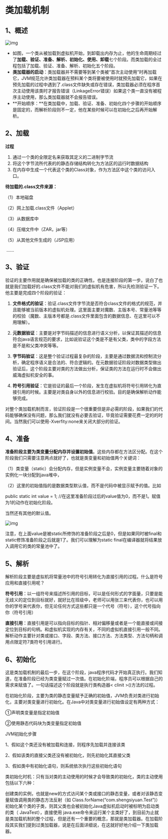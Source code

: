 # 类加载机制

## 1、概述

![img](https://upload-images.jianshu.io/upload_images/1900685-5b9f351d3bc5b208.png)

- 如图，一个类从被加载到虚拟机开始，到卸载出内存为止，他的生命周期经过了**加载、验证、准备、解析、初始化、使用、卸载**七个阶段。而类加载的全过程包括了加载、验证、准备、解析、初始化五个阶段。
- **类加载器的启动**：类加载器并不需要等到某个类被“首次主动使用”时再加载它，JVM规范允许类加载器在预料某个类将要被使用时就预先加载它，如果在预先加载的过程中遇到了.class文件缺失或存在错误，类加载器必须在程序首次主动使用该类时才报告错误（LinkageError错误）如果这个类一直没有被程序主动使用，那么类加载器就不会报告错误。
- **开始顺序：**在类加载中，加载、验证、准备、初始化四个步骤的开始顺序是固定的，而解析阶段则不一定，他在某些时候可以在初始化之后再开始解析。

## 2、加载

**过程**

1. 通过一个类的全限定名来获取其定义的二进制字节流
2. 将这个字节流所代表的的静态存储结构转化为方法区的运行时数据结构
3. 在内存中生成一个代表这个类的Class对象，作为方法区中这个类的访问入口。

**待加载的.class文件来源：**

（1）本地磁盘

（2）网上加载.class文件（Applet）

（3）从数据库中

（4）压缩文件中（ZAR，jar等）

（5）从其他文件生成的（JSP应用）

​          ......

## 3、验证

验证的主要作用就是确保被加载的类的正确性。也是连接阶段的第一步。说白了也就是我们加载好的.class文件不能对我们的虚拟机有危害，所以先检测验证一下。他主要是完成四个阶段的验证：

1. **文件格式的验证**：验证.class文件字节流是否符合class文件的格式的规范，并且能够被当前版本的虚拟机处理。这里面主要对魔数、主版本号、常量池等等的校验（魔数、主版本号都是.class文件里面包含的数据信息、在这里可以不用理解）。

2. **元数据验证**：主要是对字节码描述的信息进行语义分析，以保证其描述的信息符合java语言规范的要求，比如说验证这个类是不是有父类，类中的字段方法是不是和父类冲突等等。

3. **字节码验证**：这是整个验证过程最复杂的阶段，主要是通过数据流和控制流分析，确定程序语义是合法的、符合逻辑的。在元数据验证阶段对数据类型做出验证后，这个阶段主要对类的方法做出分析，保证类的方法在运行时不会做出威海虚拟机安全的事。

4. **符号引用验证**：它是验证的最后一个阶段，发生在虚拟机将符号引用转化为直接引用的时候。主要是对类自身以外的信息进行校验。目的是确保解析动作能够完成。

对整个类加载机制而言，验证阶段是一个很重要但是非必需的阶段，如果我们的代码能够确保没有问题，那么我们就没有必要去验证，毕竟验证需要花费一定的的时间。当然我们可以使用-Xverfity:none来关闭大部分的验证。

## 4、准备

**准备阶段主要为类变量分配内存并设置初始值**。这些内存都在方法区分配。在这个阶段我们只需要注意两点就好了，也就是类变量和初始值两个关键词：

（1）类变量（static）会分配内存，但是实例变量不会，实例变量主要随着对象的实例化一块分配到java堆中，

（2）这里的初始值指的是数据类型默认值，而不是代码中被显示赋予的值。比如

public static int value = 1; //在这里准备阶段过后的value值为0，而不是1。赋值为1的动作在初始化阶段。

当然还有其他的默认值。

![img](https://pics2.baidu.com/feed/962bd40735fae6cdf616ed21e7a1f42043a70fe3.png?token=531148998856e5d92d0b437d9f9131b2&s=1AAA7423131A4DC8585DB1CB0300C0B1)

注意，在上面value是被static所修饰的准备阶段之后是0，但是如果同时被final和static修饰准备阶段之后就是1了。我们可以理解为static final在编译器就将结果放入调用它的类的常量池中了。

## 5、解析

解析阶段主要是虚拟机将常量池中的符号引用转化为直接引用的过程。什么是符号应用和直接引用呢？

**符号引用**：以一组符号来描述所引用的目标，可以是任何形式的字面量，只要是能无歧义的定位到目标就好，就好比在班级中，老师可以用张三来代表你，也可以用你的学号来代表你，但无论任何方式这些都只是一个代号（符号），这个代号指向你（符号引用）

**直接引用**：直接引用是可以指向目标的指针、相对偏移量或者是一个能直接或间接定位到目标的句柄。和虚拟机实现的内存有关，不同的虚拟机直接引用一般不同。解析动作主要针对类或接口、字段、类方法、接口方法、方法类型、方法句柄和调用点限定符7类符号引用进行。

## 6、初始化

这是类加载机制的最后一步，在这个阶段，java程序代码才开始真正执行。我们知道，在准备阶段已经为类变量赋过一次值。在初始化阶端，程序员可以根据自己的需求来赋值了。一句话描述这个阶段就是执行类构造器< clinit >()方法的过程。

在初始化阶段，主要为类的静态变量赋予正确的初始值，JVM负责对类进行初始化，主要对类变量进行初始化。在Java中对类变量进行初始值设定有两种方式：

①声明类变量是指定初始值

②使用静态代码块为类变量指定初始值

JVM初始化步骤

1、假如这个类还没有被加载和连接，则程序先加载并连接该类

2、假如该类的直接父类还没有被初始化，则先初始化其直接父类

3、假如类中有初始化语句，则系统依次执行这些初始化语句

类初始化时机：只有当对类的主动使用的时候才会导致类的初始化，类的主动使用包括以下六种：

创建类的实例，也就是new的方式访问某个类或接口的静态变量，或者对该静态变量赋值调用类的静态方法反射（如 Class.forName(“com.shengsiyuan.Test”)）初始化某个类的子类，则其父类也会被初始化Java虚拟机启动时被标明为启动类的类（ JavaTest），直接使用 java.exe命令来运行某个主类好了，到目前为止就是类加载机制的整个过程，但是还有一个重要的概念，那就是类加载器。在加载阶段其实我们提到过类加载器，说是在后面详细说，在这就好好地介绍一下类加载器。